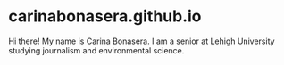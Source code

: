 # carinabonasera.github.io

Hi there! My name is Carina Bonasera. I am a senior at Lehigh University studying journalism and environmental science.
